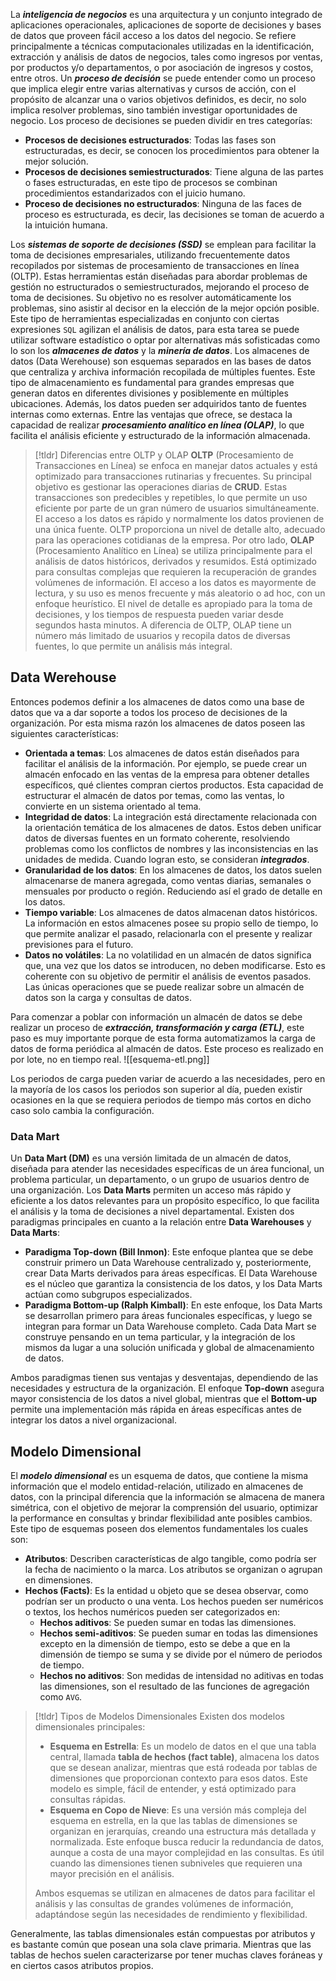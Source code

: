 La ***inteligencia de negocios*** es una arquitectura y un conjunto integrado de aplicaciones operacionales, aplicaciones de soporte de decisiones y bases de datos que proveen fácil acceso a los datos del negocio. Se refiere principalmente a técnicas computacionales utilizadas en la identificación, extracción y análisis de datos de negocios, tales como ingresos por ventas, por productos y/o departamentos, o por asociación de ingresos y costos, entre otros.
Un ***proceso de decisión*** se puede entender como un proceso que implica elegir entre varias alternativas y cursos de acción, con el propósito de alcanzar una o varios objetivos definidos, es decir, no solo implica resolver problemas, sino también investigar oportunidades de negocio. Los proceso de decisiones se pueden dividir en tres categorías:
- **Procesos de decisiones estructurados**: Todas las fases son estructuradas, es decir, se conocen los procedimientos para obtener la mejor solución.
- **Procesos de decisiones semiestructurados**: Tiene alguna de las partes o fases estructuradas, en este tipo de procesos se combinan procedimientos estandarizados con el juicio humano.
- **Proceso de decisiones no estructurados**: Ninguna de las faces de proceso es estructurada, es decir, las decisiones se toman de acuerdo a la intuición humana.

Los ***sistemas de soporte de decisiones (SSD)*** se emplean para facilitar la toma de decisiones empresariales, utilizando frecuentemente datos recopilados por sistemas de procesamiento de transacciones en línea (OLTP). Estas herramientas están diseñadas para abordar problemas de gestión no estructurados o semiestructurados, mejorando el proceso de toma de decisiones. Su objetivo no es resolver automáticamente los problemas, sino asistir al decisor en la elección de la mejor opción posible.
Este tipo de herramientas especializadas en conjunto con ciertas expresiones `SQL` agilizan el análisis de datos, para esta tarea se puede utilizar software estadístico o optar por alternativas más sofisticadas como lo son los ***almacenes de datos*** y la ***minería de datos***.
Los almacenes de datos (Data Werehouse) son esquemas separados en las bases de datos que centraliza y archiva información recopilada de múltiples fuentes. Este tipo de almacenamiento es fundamental para grandes empresas que generan datos en diferentes divisiones y posiblemente en múltiples ubicaciones. Además, los datos pueden ser adquiridos tanto de fuentes internas como externas. Entre las ventajas que ofrece, se destaca la capacidad de realizar ***procesamiento analítico en línea (OLAP)***, lo que facilita el análisis eficiente y estructurado de la información almacenada.
>[!tldr] Diferencias entre OLTP y OLAP
>**OLTP** (Procesamiento de Transacciones en Línea) se enfoca en manejar datos actuales y está optimizado para transacciones rutinarias y frecuentes. Su principal objetivo es gestionar las operaciones diarias de **CRUD**. Estas transacciones son predecibles y repetibles, lo que permite un uso eficiente por parte de un gran número de usuarios simultáneamente. El acceso a los datos es rápido y normalmente los datos provienen de una única fuente. OLTP proporciona un nivel de detalle alto, adecuado para las operaciones cotidianas de la empresa.
>Por otro lado, **OLAP** (Procesamiento Analítico en Línea) se utiliza principalmente para el análisis de datos históricos, derivados y resumidos. Está optimizado para consultas complejas que requieren la recuperación de grandes volúmenes de información. El acceso a los datos es mayormente de lectura, y su uso es menos frecuente y más aleatorio o ad hoc, con un enfoque heurístico. El nivel de detalle es apropiado para la toma de decisiones, y los tiempos de respuesta pueden variar desde segundos hasta minutos. A diferencia de OLTP, OLAP tiene un número más limitado de usuarios y recopila datos de diversas fuentes, lo que permite un análisis más integral.
## Data Werehouse
Entonces podemos definir a los almacenes de datos como una base de datos que va a dar soporte a todos los proceso de decisiones de la organización. Por esta misma razón los almacenes de datos poseen las siguientes características:
- **Orientada a temas**: Los almacenes de datos están diseñados para facilitar el análisis de la información. Por ejemplo, se puede crear un almacén enfocado en las ventas de la empresa para obtener detalles específicos, qué clientes compran ciertos productos. Esta capacidad de estructurar el almacén de datos por temas, como las ventas, lo convierte en un sistema orientado al tema.
- **Integridad de datos**: La integración está directamente relacionada con la orientación temática de los almacenes de datos. Estos deben unificar datos de diversas fuentes en un formato coherente, resolviendo problemas como los conflictos de nombres y las inconsistencias en las unidades de medida. Cuando logran esto, se consideran ***integrados***.
- **Granularidad de los datos**: En los almacenes de datos, los datos suelen almacenarse de manera agregada, como ventas diarias, semanales o mensuales por producto o región. Reduciendo así el grado de detalle en los datos.
- **Tiempo variable**: Los almacenes de datos almacenan datos históricos. La información en estos almacenes posee su propio sello de tiempo, lo que permite analizar el pasado, relacionarla con el presente y realizar previsiones para el futuro.
- **Datos no volátiles**: La no volatilidad en un almacén de datos significa que, una vez que los datos se introducen, no deben modificarse. Esto es coherente con su objetivo de permitir el análisis de eventos pasados. Las únicas operaciones que se puede realizar sobre un almacén de datos son la carga y consultas de datos.

Para comenzar a poblar con información un almacén de datos se debe realizar un proceso de ***extracción, transformación y carga (ETL)***, este paso es muy importante porque de esta forma automatizamos la carga de datos de forma periódica al almacén de datos. Este proceso es realizado en por lote, no en tiempo real.
![[esquema-etl.png]]

Los periodos de carga pueden variar de acuerdo a las necesidades, pero en la mayoría de los casos los periodos son superior al día, pueden existir ocasiones en la que se requiera periodos de tiempo más cortos en dicho caso solo cambia la configuración.
### Data Mart
Un **Data Mart (DM)** es una versión limitada de un almacén de datos, diseñada para atender las necesidades específicas de un área funcional, un problema particular, un departamento, o un grupo de usuarios dentro de una organización. Los **Data Marts** permiten un acceso más rápido y eficiente a los datos relevantes para un propósito específico, lo que facilita el análisis y la toma de decisiones a nivel departamental.
Existen dos paradigmas principales en cuanto a la relación entre **Data Warehouses** y **Data Marts**:
- **Paradigma Top-down (Bill Inmon)**: Este enfoque plantea que se debe construir primero un Data Warehouse centralizado y, posteriormente, crear Data Marts derivados para áreas específicas. El Data Warehouse es el núcleo que garantiza la consistencia de los datos, y los Data Marts actúan como subgrupos especializados.
- **Paradigma Bottom-up (Ralph Kimball)**: En este enfoque, los Data Marts se desarrollan primero para áreas funcionales específicas, y luego se integran para formar un Data Warehouse completo. Cada Data Mart se construye pensando en un tema particular, y la integración de los mismos da lugar a una solución unificada y global de almacenamiento de datos.

Ambos paradigmas tienen sus ventajas y desventajas, dependiendo de las necesidades y estructura de la organización. El enfoque **Top-down** asegura mayor consistencia de los datos a nivel global, mientras que el **Bottom-up** permite una implementación más rápida en áreas específicas antes de integrar los datos a nivel organizacional.
## Modelo Dimensional
El ***modelo dimensional*** es un esquema de datos, que contiene la misma información que el modelo entidad-relación, utilizado en almacenes de datos, con la principal diferencia que la información se almacena de manera simétrica, con el objetivo de mejorar la comprensión del usuario, optimizar la performance en consultas y brindar flexibilidad ante posibles cambios. Este tipo de esquemas poseen dos elementos fundamentales los cuales son:
- **Atributos**: Describen características de algo tangible, como podría ser la fecha de nacimiento o la marca. Los atributos se organizan o agrupan en dimensiones.
- **Hechos (Facts)**: Es la entidad u objeto que se desea observar, como podrían ser un producto o una venta. Los hechos pueden ser numéricos o textos, los hechos numéricos pueden ser categorizados en:
	- **Hechos aditivos**: Se pueden sumar en todas las dimensiones.
	- **Hechos semi-aditivos**: Se pueden sumar en todas las dimensiones excepto en la dimensión de tiempo, esto se debe a que en la dimensión de tiempo se suma y se divide por el número de periodos de tiempo.
	- **Hechos no aditivos**: Son medidas de intensidad no aditivas en todas las dimensiones, son el resultado de las funciones de agregación como `AVG`.


>[!tldr] Tipos de Modelos Dimensionales
>Existen dos modelos dimensionales principales:
>
>- **Esquema en Estrella**: Es un modelo de datos en el que una tabla central, llamada **tabla de hechos (fact table)**, almacena los datos que se desean analizar, mientras que está rodeada por tablas de dimensiones que proporcionan contexto para esos datos. Este modelo es simple, fácil de entender, y está optimizado para consultas rápidas.
>- **Esquema en Copo de Nieve**: Es una versión más compleja del esquema en estrella, en la que las tablas de dimensiones se organizan en jerarquías, creando una estructura más detallada y normalizada. Este enfoque busca reducir la redundancia de datos, aunque a costa de una mayor complejidad en las consultas. Es útil cuando las dimensiones tienen subniveles que requieren una mayor precisión en el análisis.
> 
>Ambos esquemas se utilizan en almacenes de datos para facilitar el análisis y las consultas de grandes volúmenes de información, adaptándose según las necesidades de rendimiento y flexibilidad.

Generalmente, las tablas dimensionales están compuestas por atributos y es bastante común que posean una sola clave primaria. Mientras que las tablas de hechos suelen caracterizarse por tener muchas claves foráneas y en ciertos casos atributos propios.
